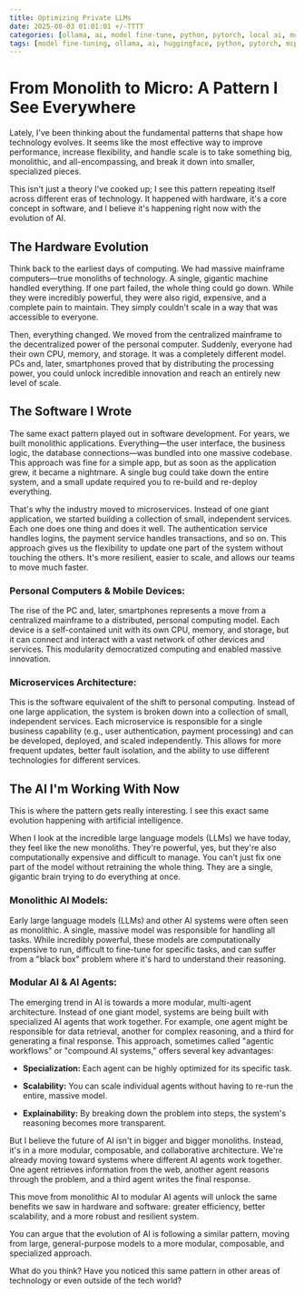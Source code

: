 ```yaml
---
title: Optimizing Private LLMs
date: 2025-08-03 01:01:01 +/-TTTT
categories: [ollama, ai, model fine-tune, python, pytorch, local ai, mcp, ai agents]
tags: [model fine-tuning, ollama, ai, huggingface, python, pytorch, mcp, ai agents]     # TAG names should always be lowercase
---
```


<script data-goatcounter="https://arulwebsite.goatcounter.com/count"
        async src="//gc.zgo.at/count.js"></script>

<script>
    // Append to the <body>; can use a CSS selector to append somewhere else.
    window.goatcounter.visit_count({append: 'body'})
</script>

# From Monolith to Micro: A Pattern I See Everywhere

Lately, I've been thinking about the fundamental patterns that shape how technology evolves. It seems like the most effective way to improve performance, increase flexibility, and handle scale is to take something big, monolithic, and all-encompassing, and break it down into smaller, specialized pieces.

This isn't just a theory I've cooked up; I see this pattern repeating itself across different eras of technology. It happened with hardware, it's a core concept in software, and I believe it's happening right now with the evolution of AI.

## The Hardware Evolution

Think back to the earliest days of computing. We had massive mainframe computers—true monoliths of technology. A single, gigantic machine handled everything. If one part failed, the whole thing could go down. While they were incredibly powerful, they were also rigid, expensive, and a complete pain to maintain. They simply couldn't scale in a way that was accessible to everyone.

Then, everything changed. We moved from the centralized mainframe to the decentralized power of the personal computer. Suddenly, everyone had their own CPU, memory, and storage. It was a completely different model. PCs and, later, smartphones proved that by distributing the processing power, you could unlock incredible innovation and reach an entirely new level of scale.

## The Software I Wrote

The same exact pattern played out in software development. For years, we built monolithic applications. Everything—the user interface, the business logic, the database connections—was bundled into one massive codebase. This approach was fine for a simple app, but as soon as the application grew, it became a nightmare. A single bug could take down the entire system, and a small update required you to re-build and re-deploy everything.

That's why the industry moved to microservices. Instead of one giant application, we started building a collection of small, independent services. Each one does one thing and does it well. The authentication service handles logins, the payment service handles transactions, and so on. This approach gives us the flexibility to update one part of the system without touching the others. It's more resilient, easier to scale, and allows our teams to move much faster.

### Personal Computers & Mobile Devices: 

The rise of the PC and, later, smartphones represents a move from a centralized mainframe to a distributed, personal computing model. Each device is a self-contained unit with its own CPU, memory, and storage, but it can connect and interact with a vast network of other devices and services. This modularity democratized computing and enabled massive innovation.

### Microservices Architecture: 

This is the software equivalent of the shift to personal computing. Instead of one large application, the system is broken down into a collection of small, independent services. Each microservice is responsible for a single business capability (e.g., user authentication, payment processing) and can be developed, deployed, and scaled independently. This allows for more frequent updates, better fault isolation, and the ability to use different technologies for different services.



## The AI I'm Working With Now

This is where the pattern gets really interesting. I see this exact same evolution happening with artificial intelligence.

When I look at the incredible large language models (LLMs) we have today, they feel like the new monoliths. They're powerful, yes, but they're also computationally expensive and difficult to manage. You can't just fix one part of the model without retraining the whole thing. They are a single, gigantic brain trying to do everything at once.


### Monolithic AI Models: 

Early large language models (LLMs) and other AI systems were often seen as monolithic. A single, massive model was responsible for handling all tasks. While incredibly powerful, these models are computationally expensive to run, difficult to fine-tune for specific tasks, and can suffer from a "black box" problem where it's hard to understand their reasoning.

### Modular AI & AI Agents: 

The emerging trend in AI is towards a more modular, multi-agent architecture. Instead of one giant model, systems are being built with specialized AI agents that work together. For example, one agent might be responsible for data retrieval, another for complex reasoning, and a third for generating a final response. This approach, sometimes called "agentic workflows" or "compound AI systems," offers several key advantages:

- **Specialization:** Each agent can be highly optimized for its specific task.

- **Scalability:** You can scale individual agents without having to re-run the entire, massive model.

- **Explainability:** By breaking down the problem into steps, the system's reasoning becomes more transparent.

But I believe the future of AI isn't in bigger and bigger monoliths. Instead, it's in a more modular, composable, and collaborative architecture. We're already moving toward systems where different AI agents work together. One agent retrieves information from the web, another agent reasons through the problem, and a third agent writes the final response.

This move from monolithic AI to modular AI agents will unlock the same benefits we saw in hardware and software: greater efficiency, better scalability, and a more robust and resilient system.

You can argue that the evolution of AI is following a similar pattern, moving from large, general-purpose models to a more modular, composable, and specialized approach.

What do you think? Have you noticed this same pattern in other areas of technology or even outside of the tech world?

<script src="https://giscus.app/client.js"
        data-repo="cfkubo/cfkubo.github.io"
        data-repo-id="R_kgDOONa2fg"
        data-category="General"
        data-category-id="DIC_kwDOONa2fs4CofaO"
        data-mapping="pathname"
        data-strict="0"
        data-reactions-enabled="1"
        data-emit-metadata="0"
        data-input-position="bottom"
        data-theme="dark_high_contrast"
        data-lang="en"
        crossorigin="anonymous"
        async>
</script>

